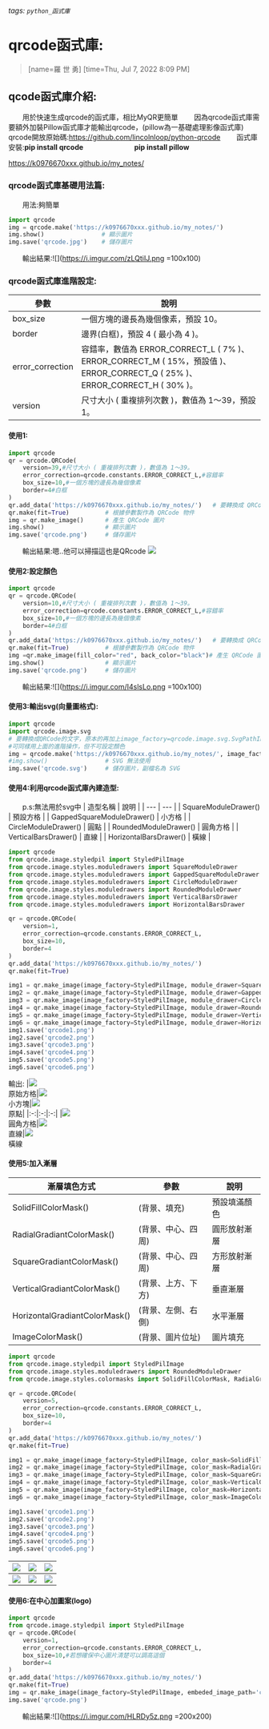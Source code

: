 ###### tags: `python_函式庫`
# qrcode函式庫:

> [name=羅 世 勇]
> [time=Thu, Jul 7, 2022 8:09 PM]

## qcode函式庫介紹:
&emsp;&emsp;用於快速生成qrcode的函式庫，相比MyQR更簡單
&emsp;&emsp;因為qrcode函式庫需要額外加裝Pillow函式庫才能輸出qrcode，(pillow為一基礎處理影像函式庫)
&emsp;&emsp;qrcode開放原始碼:https://github.com/lincolnloop/python-qrcode
&emsp;&emsp;函式庫安裝:**pip install qrcode**
&emsp;&emsp;&emsp;&emsp;&emsp;&emsp;&emsp;**pip install pillow**

https://k0976670xxx.github.io/my_notes/
### qrcode函式庫基礎用法篇:
&emsp;&emsp;用法:夠簡單
```python
import qrcode
img = qrcode.make('https://k0976670xxx.github.io/my_notes/')
img.show()                # 顯示圖片
img.save('qrcode.jpg')    # 儲存圖片
```

&emsp;&emsp;輸出結果:![](https://i.imgur.com/zLQtiIJ.png =100x100)

### qrcode函式庫進階設定:

| 參數 | 說明 |
| --- | --- |
| box_size | 一個方塊的邊長為幾個像素，預設 10。 |
| border | 邊界(白框)，預設 4 ( 最小為 4 )。 |
| error_correction | 容錯率，數值為 ERROR_CORRECT_L ( 7% )、<br>ERROR_CORRECT_M ( 15%，預設值 )、<br>ERROR_CORRECT_Q ( 25% )、<br>ERROR_CORRECT_H ( 30% )。 |
| version | 尺寸大小 ( 重複排列次數 )，數值為 1～39，預設 1。 |

#### 使用1:
```python
import qrcode
qr = qrcode.QRCode(
    version=39,#尺寸大小 ( 重複排列次數 )，數值為 1～39。
    error_correction=qrcode.constants.ERROR_CORRECT_L,#容錯率
    box_size=10,#一個方塊的邊長為幾個像素
    border=4#白框
)
qr.add_data('https://k0976670xxx.github.io/my_notes/')   # 要轉換成 QRCode 的文字
qr.make(fit=True)          # 根據參數製作為 QRCode 物件
img = qr.make_image()      # 產生 QRCode 圖片
img.show()                 # 顯示圖片 
img.save('qrcode.png')     # 儲存圖片
```

&emsp;&emsp;輸出結果:嗯..他可以掃描這也是QRcode
![](https://i.imgur.com/GGGmEz0.png)
#### 使用2:設定顏色
```python
import qrcode
qr = qrcode.QRCode(
    version=10,#尺寸大小 ( 重複排列次數 )，數值為 1～39。
    error_correction=qrcode.constants.ERROR_CORRECT_L,#容錯率
    box_size=10,#一個方塊的邊長為幾個像素
    border=4#白框
)
qr.add_data('https://k0976670xxx.github.io/my_notes/')   # 要轉換成 QRCode 的文字
qr.make(fit=True)          # 根據參數製作為 QRCode 物件
img =qr.make_image(fill_color="red", back_color="black")# 產生 QRCode 圖片
img.show()                 # 顯示圖片
img.save('qrcode.png')     # 儲存圖片
```
&emsp;&emsp;輸出結果:![](https://i.imgur.com/I4slsLo.png =100x100)
#### 使用3:輸出svg(向量圖格式):
```python
import qrcode
import qrcode.image.svg
# 要轉換成QRCode的文字，原本的再加上image_factory=qrcode.image.svg.SvgPathImage
#可同樣用上面的進階操作，但不可設定顏色
img = qrcode.make('https://k0976670xxx.github.io/my_notes/', image_factory=qrcode.image.svg.SvgPathImage)    
#img.show()                # SVG 無法使用
img.save('qrcode.svg')     # 儲存圖片，副檔名為 SVG
```
#### 使用4:利用qrcode函式庫內建造型:
&emsp;&emsp;p.s:無法用於svg中
| 造型名稱 | 說明 |
| --- | --- |
| SquareModuleDrawer() | 預設方格 |
| GappedSquareModuleDrawer() | 小方格 |
| CircleModuleDrawer() | 圓點 |
| RoundedModuleDrawer() | 圓角方格 |
| VerticalBarsDrawer() | 直線 |
| HorizontalBarsDrawer() | 橫線 |
```python
import qrcode
from qrcode.image.styledpil import StyledPilImage
from qrcode.image.styles.moduledrawers import SquareModuleDrawer        #原始，方格
from qrcode.image.styles.moduledrawers import GappedSquareModuleDrawer  #小方塊
from qrcode.image.styles.moduledrawers import CircleModuleDrawer        #圓點
from qrcode.image.styles.moduledrawers import RoundedModuleDrawer       #圓角方格
from qrcode.image.styles.moduledrawers import VerticalBarsDrawer        #直線
from qrcode.image.styles.moduledrawers import HorizontalBarsDrawer      #橫線

qr = qrcode.QRCode(
    version=1,
    error_correction=qrcode.constants.ERROR_CORRECT_L,
    box_size=10,
    border=4
)
qr.add_data('https://k0976670xxx.github.io/my_notes/')
qr.make(fit=True)

img1 = qr.make_image(image_factory=StyledPilImage, module_drawer=SquareModuleDrawer())
img2 = qr.make_image(image_factory=StyledPilImage, module_drawer=GappedSquareModuleDrawer())
img3 = qr.make_image(image_factory=StyledPilImage, module_drawer=CircleModuleDrawer())
img4 = qr.make_image(image_factory=StyledPilImage, module_drawer=RoundedModuleDrawer())
img5 = qr.make_image(image_factory=StyledPilImage, module_drawer=VerticalBarsDrawer())
img6 = qr.make_image(image_factory=StyledPilImage, module_drawer=HorizontalBarsDrawer())
img1.save('qrcode1.png')
img2.save('qrcode2.png')
img3.save('qrcode3.png')
img4.save('qrcode4.png')
img5.save('qrcode5.png')
img6.save('qrcode6.png')
```
輸出:
|![](https://i.imgur.com/m83xvXt.png)<br>原始方格|![](https://i.imgur.com/Xmterds.png)<br>小方塊|![](https://i.imgur.com/NXcD88k.png)<br>原點|
|:-:|:-:|:-:|
|![](https://i.imgur.com/5Z3iosk.png)<br>圓角方格|![](https://i.imgur.com/a7c9u5A.png)<br>直線|![](https://i.imgur.com/93lVdOX.png)<br>橫線

#### 使用5:加入漸層

| 漸層填色方式 | 參數 | 說明 |
| --- | --- | --- |
| SolidFillColorMask() | (背景、填充) | 預設填滿顏色 |
| RadialGradiantColorMask() | (背景、中心、四周) | 圓形放射漸層 |
| SquareGradiantColorMask() | (背景、中心、四周) | 方形放射漸層 |
| VerticalGradiantColorMask() | (背景、上方、下方) | 垂直漸層 |
| HorizontalGradiantColorMask() | (背景、左側、右側) | 水平漸層 |
| ImageColorMask() | (背景、圖片位址) | 圖片填充 |
```python
import qrcode
from qrcode.image.styledpil import StyledPilImage
from qrcode.image.styles.moduledrawers import RoundedModuleDrawer
from qrcode.image.styles.colormasks import SolidFillColorMask, RadialGradiantColorMask, SquareGradiantColorMask, VerticalGradiantColorMask, HorizontalGradiantColorMask,ImageColorMask

qr = qrcode.QRCode(
    version=5,
    error_correction=qrcode.constants.ERROR_CORRECT_L,
    box_size=10,
    border=4
)
qr.add_data('https://k0976670xxx.github.io/my_notes/')
qr.make(fit=True)

img1 = qr.make_image(image_factory=StyledPilImage, color_mask=SolidFillColorMask((255,255,255),(255,0,0)), module_drawer=RoundedModuleDrawer())
img2 = qr.make_image(image_factory=StyledPilImage, color_mask=RadialGradiantColorMask((255,255,255),(255,0,0),(0,0,255)), module_drawer=RoundedModuleDrawer())
img3 = qr.make_image(image_factory=StyledPilImage, color_mask=SquareGradiantColorMask((255,255,255),(255,0,0),(0,0,255)), module_drawer=RoundedModuleDrawer())
img4 = qr.make_image(image_factory=StyledPilImage, color_mask=VerticalGradiantColorMask((255,255,255),(255,0,0),(0,0,255)), module_drawer=RoundedModuleDrawer())
img5 = qr.make_image(image_factory=StyledPilImage, color_mask=HorizontalGradiantColorMask((255,255,255),(255,0,0),(0,0,255)), module_drawer=RoundedModuleDrawer())
img6 = qr.make_image(image_factory=StyledPilImage, color_mask=ImageColorMask((255,255,255),"01.jpg"),module_drawer=RoundedModuleDrawer())

img1.save('qrcode1.png')
img2.save('qrcode2.png')
img3.save('qrcode3.png')
img4.save('qrcode4.png')
img5.save('qrcode5.png')
img6.save('qrcode6.png')
```
|![](https://i.imgur.com/Qo7Wbfn.png)|![](https://i.imgur.com/2HWorgV.png)|![](https://i.imgur.com/DlVFOCC.png)|
|-|-|-|
|![](https://i.imgur.com/zc2zY8b.png)|![](https://i.imgur.com/qck1zhd.png)|![](https://i.imgur.com/8UBLZ4i.png)|

#### 使用6:在中心加圖案(logo)
```python
import qrcode
from qrcode.image.styledpil import StyledPilImage
qr = qrcode.QRCode(
    version=1,
    error_correction=qrcode.constants.ERROR_CORRECT_L,
    box_size=10,#若想確保中心圖片清楚可以調高這個
    border=4
)
qr.add_data('https://k0976670xxx.github.io/my_notes/')
qr.make(fit=True)
img = qr.make_image(image_factory=StyledPilImage, embeded_image_path='chino.jpg')
img.save('qrcode.png')
```
&emsp;&emsp;輸出結果:![](https://i.imgur.com/HLRDy5z.png =200x200)





